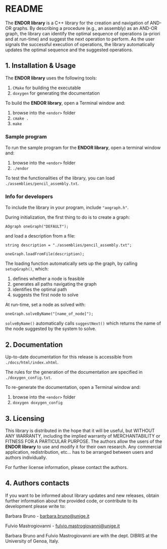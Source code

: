 # README

The **ENDOR library** is a C++ library for the creation and navigation of AND-OR graphs. By describing a procedure (e.g., an assembly) as an AND-OR graph, the library can identify the optimal sequence of operations (a-priori and at run-time) and suggest the next operation to perform. As the user signals the successful execution of operations, the library automatically updates the optimal sequence and the suggested operations.

## 1. Installation & Usage

The **ENDOR library** uses the following tools:

1. `CMake` for building the executable
2. `doxygen` for generating the documentation

To build the **ENDOR library**, open a Terminal window and:

1. browse into the `<endor>` folder
2. `cmake .`
3. `make`

### Sample program

To run the sample program for the  **ENDOR library**, open a terminal window and:

1. browse into the `<endor>` folder
2. `./endor`

To test the functionalities of the library, you can load `./assemblies/pencil_assembly.txt`.

### Info for developers

To include the library in your program, include `"aograph.h"`.

During initialization, the first thing to do is to create a graph:

`AOgraph oneGraph("DEFAULT");`

and load a description from a file:

`string description = "./assemblies/pencil_assembly.txt";`

`oneGraph.loadFromFile(description);`

The loading function automatically sets up the graph, by calling `setupGraph()`, which:

1. defines whether a node is feasible
2. generates all paths navigating the graph
3. identifies the optimal path
4. suggests the first node to solve

At run-time, set a node as solved with:

`oneGraph.solveByName("[name_of_node]");`

`solveByName()` automatically calls `suggestNext()` which returns the name of the node suggested by the system to solve.

## 2. Documentation

Up-to-date documentation for this release is accessible from `./docs/html/index.xhtml`.

The rules for the generation of the documentation are specified in `./doxygen_config.txt`.

To re-generate the documentation, open a Terminal window and:
1. browse into the `<endor>` folder
2. `doxygen doxygen_config`

## 3. Licensing

This library is distributed in the hope that it will be useful, but WITHOUT ANY WARRANTY, including the implied warranty of MERCHANTABILITY or FITNESS FOR A PARTICULAR PURPOSE. The authors allow the users of the **ENDOR library** to use and modify it for their own research. Any commercial application, redistribution, etc... has to be arranged between users and authors individually.

For further license information, please contact the authors.

## 4. Authors contacts

If you want to be informed about library updates and new releases, obtain further information about the provided code, or contribute to its development please write to:

Barbara Bruno - barbara.bruno@unige.it

Fulvio Mastrogiovanni - fulvio.mastrogiovanni@unige.it

Barbara Bruno and Fulvio Mastrogiovanni are with the dept. DIBRIS at the University of Genoa, Italy.
